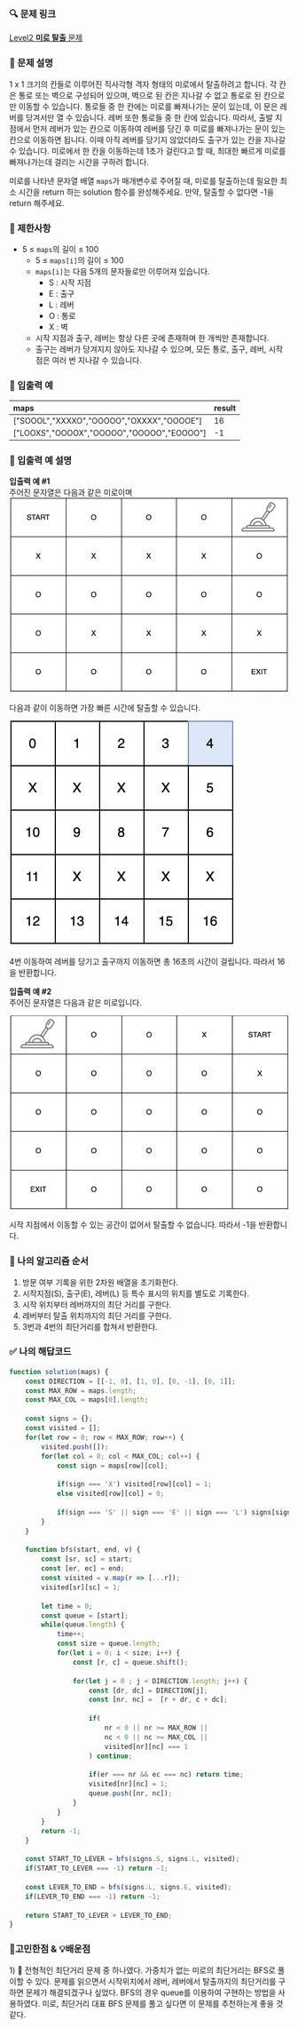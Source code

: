 ### 🔍 문제 링크
[Level2 **미로 탈출** 문제](https://school.programmers.co.kr/learn/courses/30/lessons/159993)

### 📘 문제 설명
1 x 1 크기의 칸들로 이루어진 직사각형 격자 형태의 미로에서 탈출하려고 합니다. 각 칸은 통로 또는 벽으로 구성되어 있으며, 벽으로 된 칸은 지나갈 수 없고 통로로 된 칸으로만 이동할 수 있습니다. 통로들 중 한 칸에는 미로를 빠져나가는 문이 있는데, 이 문은 레버를 당겨서만 열 수 있습니다. 레버 또한 통로들 중 한 칸에 있습니다. 따라서, 출발 지점에서 먼저 레버가 있는 칸으로 이동하여 레버를 당긴 후 미로를 빠져나가는 문이 있는 칸으로 이동하면 됩니다. 이때 아직 레버를 당기지 않았더라도 출구가 있는 칸을 지나갈 수 있습니다. 미로에서 한 칸을 이동하는데 1초가 걸린다고 할 때, 최대한 빠르게 미로를 빠져나가는데 걸리는 시간을 구하려 합니다.

미로를 나타낸 문자열 배열 `maps`가 매개변수로 주어질 때, 미로를 탈출하는데 필요한 최소 시간을 return 하는 solution 함수를 완성해주세요. 만약, 탈출할 수 없다면 -1을 return 해주세요.

### 📕 제한사항
- 5 ≤ `maps`의 길이 ≤ 100
  - 5 ≤ `maps[i]`의 길이 ≤ 100
  - `maps[i]`는 다음 5개의 문자들로만 이루어져 있습니다.
    - S : 시작 지점
    - E : 출구
    - L : 레버
    - O : 통로
    - X : 벽
  - 시작 지점과 출구, 레버는 항상 다른 곳에 존재하며 한 개씩만 존재합니다.
  - 출구는 레버가 당겨지지 않아도 지나갈 수 있으며, 모든 통로, 출구, 레버, 시작점은 여러 번 지나갈 수 있습니다.

### 📙 입출력 예
|maps|result|
|:---|:---|
|["SOOOL","XXXXO","OOOOO","OXXXX","OOOOE"]|16|
|["LOOXS","OOOOX","OOOOO","OOOOO","EOOOO"]|-1|

### 📒 입출력 예 설명
**입출력 예 #1**  
주어진 문자열은 다음과 같은 미로이며
![미로 탈출 예제1](./imgs/img1.png)

다음과 같이 이동하면 가장 빠른 시간에 탈출할 수 있습니다.

![미로 탈출 예제2](./imgs/img2.png)

4번 이동하여 레버를 당기고 출구까지 이동하면 총 16초의 시간이 걸립니다. 따라서 16을 반환합니다.

**입출력 예 #2**  
주어진 문자열은 다음과 같은 미로입니다.

![미로 탈출 예제3](./imgs/img3.png)

시작 지점에서 이동할 수 있는 공간이 없어서 탈출할 수 없습니다. 따라서 -1을 반환합니다.

### 📔 나의 알고리즘 순서
1. 방문 여부 기록을 위한 2차원 배열을 초기화한다.
2. 시작지점(S), 출구(E), 레버(L) 등 특수 표시의 위치를 별도로 기록한다.
3. 시작 위치부터 레버까지의 최단 거리를 구한다.
4. 레버부터 탈출 위치까지의 최단 거리를 구한다.
5. 3번과 4번의 최단거리를 합쳐서 반환한다.

### ✅ 나의 해답코드
```javascript
function solution(maps) {
    const DIRECTION = [[-1, 0], [1, 0], [0, -1], [0, 1]];
    const MAX_ROW = maps.length;
    const MAX_COL = maps[0].length;

    const signs = {};
    const visited = [];
    for(let row = 0; row < MAX_ROW; row++) {
        visited.push([]);
        for(let col = 0; col < MAX_COL; col++) {
            const sign = maps[row][col];
            
            if(sign === 'X') visited[row][col] = 1;
            else visited[row][col] = 0;
            
            if(sign === 'S' || sign === 'E' || sign === 'L') signs[sign] = [row, col];
        }
    }
    
    function bfs(start, end, v) {
        const [sr, sc] = start;
        const [er, ec] = end;
        const visited = v.map(r => [...r]);
        visited[sr][sc] = 1;
        
        let time = 0;
        const queue = [start];
        while(queue.length) {
            time++;
            const size = queue.length;
            for(let i = 0; i < size; i++) {
                const [r, c] = queue.shift();
                
                for(let j = 0 ; j < DIRECTION.length; j++) {
                    const [dr, dc] = DIRECTION[j];
                    const [nr, nc] =  [r + dr, c + dc];
                    
                    if(
                        nr < 0 || nr >= MAX_ROW ||
                        nc < 0 || nc >= MAX_COL ||
                        visited[nr][nc] === 1
                    ) continue;
                    
                    if(er === nr && ec === nc) return time;
                    visited[nr][nc] = 1;
                    queue.push([nr, nc]);
                }
            }
        }
        return -1;
    }
        
    const START_TO_LEVER = bfs(signs.S, signs.L, visited);
    if(START_TO_LEVER === -1) return -1;
    
    const LEVER_TO_END = bfs(signs.L, signs.E, visited);
    if(LEVER_TO_END === -1) return -1;
    
    return START_TO_LEVER + LEVER_TO_END;
}
```

### 🤔고민한점 & 💡배운점
1\) 🤔 전형적인 최단거리 문제 중 하나였다. 가중치가 없는 미로의 최단거리는 BFS로 풀이할 수 있다. 문제를 읽으면서 시작위치에서 레버, 레버에서 탈출까지의 최단거리를 구하면 문제가 해결되겠구나 싶었다. BFS의 경우 queue를 이용하여 구현하는 방법을 사용하였다. 미로, 최단거리 대표 BFS 문제를 풀고 싶다면 이 문제를 추천하는게 좋을 것 같다.